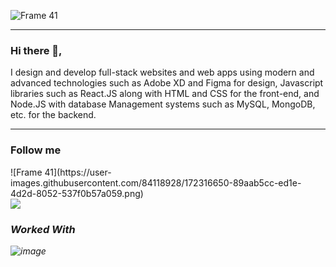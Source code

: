 
![Frame 41](https://user-images.githubusercontent.com/84118928/172309071-7491f936-7a97-47be-b813-9e40554c6162.png)

<hr />

### Hi there 👋,

I design and develop full-stack websites and web apps using modern and advanced technologies such as Adobe XD and Figma for design, Javascript libraries such as React.JS along with HTML and CSS for the front-end, and Node.JS with database Management systems such as MySQL, MongoDB, etc. for the backend.

<hr />
<h3>Follow me</h3>
![Frame 41](https://user-images.githubusercontent.com/84118928/172316650-89aab5cc-ed1e-4d2d-8052-537f0b57a059.png)
<div style={{display:"flex",flexDirection:"row"}}>
     <a href="https://www.instagram.com/prakashdsouza1/">
     <img src="https://user-images.githubusercontent.com/84118928/172316650-89aab5cc-ed1e-4d2d-8052-537f0b57a059.png" />
     </a>
          <a href="https://www.linkedin.com/in/prakash-dsouza-50570a228/">
            <i className="fab fa-linkedin" />
          </a>
          <a href="https://twitter.com/Prakash83893080">
            <i className="fab fa-twitter" />
          </a>
          <a href="https://github.com/PRAKASH-1971">
            <i className="fab fa-github" />
          </a>
</div>



<h3>Worked With</h3>

![image](https://user-images.githubusercontent.com/84118928/172312509-6940aa43-4e9f-41a2-997c-fc2fdcb59b3d.png)


